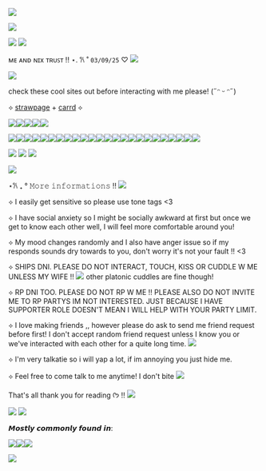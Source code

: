 ![](https://komarev.com/ghpvc/?username=ghostlyvamps&color=503d7a&style=plastic&label=PROFILE+VISITS) 


![](https://i.pinimg.com/474x/1b/0d/18/1b0d18e15dc961ad83e4da8e8df0c9b4.jpg)

![](https://blinkies.cafe/b/blinkiesCafe-rV.gif) ![](https://blinkies.cafe/b/blinkiesCafe-su.gif)

ᴍᴇ ᴀɴᴅ ɴɪx ᴛʀᴜꜱᴛ !! ⋆. 𐙚 ˚ `03/09/25` ♡ ![](https://files.catbox.moe/i2kior.gif)

![](https://i.postimg.cc/ZnC5J9fb/58sq0y.png)


check these cool sites out before interacting with me please! (˶ᵔ ᵕ ᵔ˶)

⟡ [strawpage](https://akirasite.straw.page) + [carrd](https://ghostlymarriott.carrd.co/) ⟡

![](https://64.media.tumblr.com/f250bf024e672d17ecbeccc9dec9c1b4/da3b405fc4e62964-b3/s75x75_c1/7cb6c59ca3450056786be1b360a7919fd097ef1d.pnj)![](https://64.media.tumblr.com/e53b181d8358e6fc99cdb7c36fcf38da/da3b405fc4e62964-c2/s75x75_c1/587a878c8b2886ac3a0db84584d4b9004fb21078.pnj)![](https://64.media.tumblr.com/73d3d06b4f0f7356d8d82cbce9ef291b/6a22316b5f6d944e-84/s75x75_c1/f0b7913af7da631d72643f54725d500bc0ddab28.pnj)![](https://64.media.tumblr.com/cc48fef25ebf61afa9f6a119eb1571ae/6a22316b5f6d944e-7e/s75x75_c1/2f4a7cc08a40afe124240229a94a3579ad8fe8a7.pnj)![](https://64.media.tumblr.com/a7f3ccf4c2bb3d1bd41181adc0f97866/6a22316b5f6d944e-4c/s75x75_c1/b56a577007cf9f4c7f6d56abfbe578b45f7e5b89.pnj)

![](https://files.catbox.moe/nb7t3c.gif)![](https://files.catbox.moe/ai4m8d.gif)![](https://files.catbox.moe/jmaa4i.gif)![](https://files.catbox.moe/2pcvdc.gif)![](https://64.media.tumblr.com/1e091f168709cae4bd00ad41a59ee1ae/da1c48ae42213abb-18/s75x75_c1/6ef77a074c197b02a358925b9c1e2022df572724.gifv)![](https://64.media.tumblr.com/11d7263f28b34e57d74dd9614ef45a0a/f30a91219708cbdc-d6/s100x200/7ca30680fd4db3188a984f3604aff1d98533da4a.gifv)![](https://files.catbox.moe/emyy10.gif)![](https://files.catbox.moe/hc4vde.gif)![](https://files.catbox.moe/ykrla0.gif)![](https://files.catbox.moe/h5krav.gif)![](https://files.catbox.moe/5hwn91.gif)![](https://64.media.tumblr.com/e4873e0711bcc0a49bc5735bc460bd57/03dea6320b0ffd94-da/s100x200/0008164198b74ae39c912f3b095d9ff31f37dbb2.gifv)![](https://files.catbox.moe/1x2yno.gif)![](https://files.catbox.moe/7096gb.webp)![](https://files.catbox.moe/4ur83k.gif)![](https://files.catbox.moe/m7lmp5.gif)![](https://files.catbox.moe/lqp4xt.gif0)![](https://files.catbox.moe/34n3q1.gif)![](https://64.media.tumblr.com/594e178a22e32d0f91e851115c816086/8827926dd56fd31f-9d/s75x75_c1/763aeebbf4c4464ca1bf24626e59f4fe711f8189.gifv)![](https://64.media.tumblr.com/2fa39ca11e3079a40c7ba04b43925b4e/03dea6320b0ffd94-79/s75x75_c1/1ac63c8af67998deb4ffd0b8ed62eed35ad5d9e9.gifv)![](https://files.catbox.moe/0z5nx7.gif)![](https://files.catbox.moe/1vsq6l.gif)![](https://files.catbox.moe/2xwvws.gif)![](https://files.catbox.moe/gcu6f5.gif)

![](https://blinkies.cafe/b/blinkiesCafe-gz.gif) ![](https://blinkies.cafe/b/blinkiesCafe-kB.gif) ![](https://blinkies.cafe/b/blinkiesCafe-Z3.gif) 



![](https://i.postimg.cc/pr4Xr27D/67dgnu.png)

⋆𐙚 ₊ °  𝙼𝚘𝚛𝚎 𝚒𝚗𝚏𝚘𝚛𝚖𝚊𝚝𝚒𝚘𝚗𝚜 !! ![](https://i.imgur.com/SGOZvBZ.gif)

⟡ I easily get sensitive so please use tone tags <3

⟡ I have social anxiety so I might be socially awkward at first but once we get to know each other well, I will feel more comfortable around you!

⟡ My mood changes randomly and I also have anger issue so if my responds sounds dry towards to you, don't worry it's not your fault !! <3

⟡ SHIPS DNI. PLEASE DO NOT INTERACT, TOUCH, KISS OR CUDDLE W ME UNLESS MY WIFE !! ![](https://external-media.spacehey.net/media/sYynRh9_SsgCDa-xuAXXapz6muYHP4amhKgISk0fnsSk=/https://i.ibb.co/VJrT5Pq/Tumblr-l-341807046420980.gif)  other platonic cuddles are fine though!

⟡ RP DNI TOO. PLEASE DO NOT RP W ME !! PLEASE ALSO DO NOT INVITE ME TO RP PARTYS IM NOT INTERESTED. JUST BECAUSE I HAVE SUPPORTER ROLE DOESN'T MEAN I WILL HELP WITH YOUR PARTY LIMIT.

⟡ I love making friends ,, however please do ask to send me friend request before first! I don't accept random friend request unless I know you or we've interacted with each other for a quite long time. ![](https://github.com/user-attachments/assets/7ca80318-11b2-436a-8c8c-93b9902f2da7)


⟡ I'm very talkatie so i will yap a lot, if im annoying you just hide me.

⟡ Feel free to come talk to me anytime! I don't bite ![](https://i.imgur.com/l3MStv2.gif)

That's all thank you for reading ᡣ𐭩 !! ![](https://i.imgur.com/amwFZTx.gif)

![](https://files.catbox.moe/lh7t02.gif) ![](https://blinkies.cafe/b/blinkiesCafe-1J.gif)

𝙈𝙤𝙨𝙩𝙡𝙮 𝙘𝙤𝙢𝙢𝙤𝙣𝙡𝙮 𝙛𝙤𝙪𝙣𝙙 𝙞𝙣:

![](https://blinkies.cafe/b/display/0202-pinterestlogo.gif)![](https://blinkies.cafe/b/display/0200-tumblrlogo.gif)![](https://blinkies.cafe/b/display/0201-twitterlogo.gif)

![](https://i.postimg.cc/3rcwnBRd/3xnucq.png)





